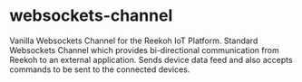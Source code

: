 # websockets-channel
Vanilla Websockets Channel for the Reekoh IoT Platform. Standard Websockets Channel which provides bi-directional communication from Reekoh to an external application. Sends device data feed and also accepts commands to be sent to the connected devices.
